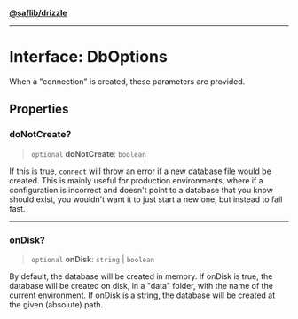 [**@saflib/drizzle**](../index.md)

---

# Interface: DbOptions

When a "connection" is created, these parameters are provided.

## Properties

### doNotCreate?

> `optional` **doNotCreate**: `boolean`

If this is true, `connect` will throw an error if a new database file would
be created. This is mainly useful for production environments, where if
a configuration is incorrect and doesn't point to a database that you know
should exist, you wouldn't want it to just start a new one, but instead to
fail fast.

---

### onDisk?

> `optional` **onDisk**: `string` \| `boolean`

By default, the database will be created in memory. If onDisk is true, the
database will be created on disk, in a "data" folder, with the name of the
current environment. If onDisk is a string, the database will be created at
the given (absolute) path.
